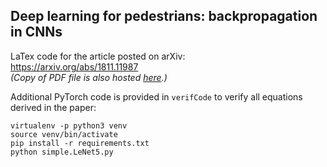 ## Deep learning for pedestrians: backpropagation in CNNs

LaTex code for the article posted on arXiv:  
https://arxiv.org/abs/1811.11987   
*(Copy of PDF file is also hosted [here](1811.11987.pdf "PDF file").)*

Additional PyTorch code is provided in ```verifCode``` to verify all equations derived in the paper:
```
virtualenv -p python3 venv
source venv/bin/activate
pip install -r requirements.txt
python simple.LeNet5.py
```
